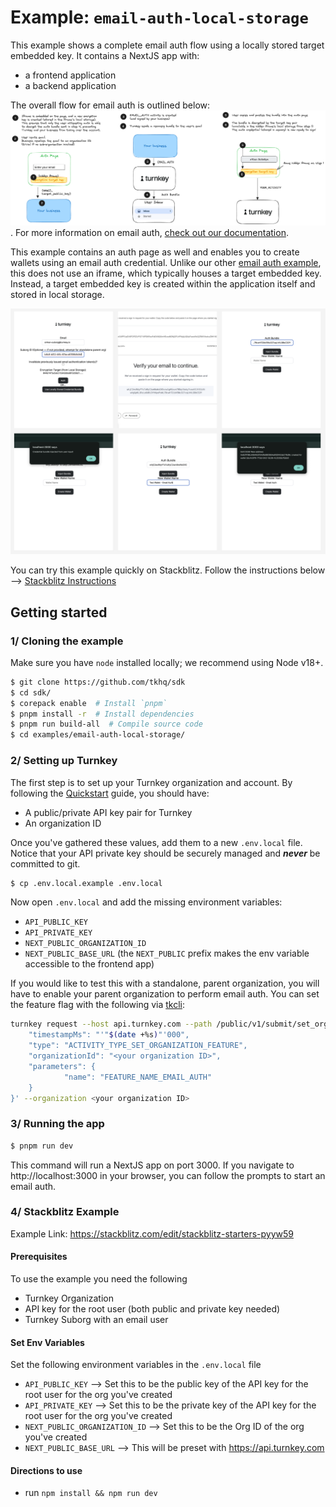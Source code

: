 # Example: `email-auth-local-storage`

This example shows a complete email auth flow using a locally stored target embedded key. It contains a NextJS app with:

- a frontend application
- a backend application

The overall flow for email auth is outlined below:
![Email auth flow diagram](./email_auth_steps.png). For more information on email auth, [check out our documentation](https://docs.turnkey.com/features/email-auth).

This example contains an auth page as well and enables you to create wallets using an email auth credential. Unlike our other [email auth example](https://github.com/tkhq/sdk/tree/main/examples/email-auth), this does not use an iframe, which typically houses a target embedded key. Instead, a target embedded key is created within the application itself and stored in local storage.

<p style="text-align:center">
    <img src="./img/demo.png" width="2000"/>
</p>

You can try this example quickly on Stackblitz. Follow the instructions below --> [Stackblitz Instructions](#4-stackblitz-example)

## Getting started

### 1/ Cloning the example

Make sure you have `node` installed locally; we recommend using Node v18+.

```bash
$ git clone https://github.com/tkhq/sdk
$ cd sdk/
$ corepack enable  # Install `pnpm`
$ pnpm install -r  # Install dependencies
$ pnpm run build-all  # Compile source code
$ cd examples/email-auth-local-storage/
```

### 2/ Setting up Turnkey

The first step is to set up your Turnkey organization and account. By following the [Quickstart](https://docs.turnkey.com/getting-started/quickstart) guide, you should have:

- A public/private API key pair for Turnkey
- An organization ID

Once you've gathered these values, add them to a new `.env.local` file. Notice that your API private key should be securely managed and **_never_** be committed to git.

```bash
$ cp .env.local.example .env.local
```

Now open `.env.local` and add the missing environment variables:

- `API_PUBLIC_KEY`
- `API_PRIVATE_KEY`
- `NEXT_PUBLIC_ORGANIZATION_ID`
- `NEXT_PUBLIC_BASE_URL` (the `NEXT_PUBLIC` prefix makes the env variable accessible to the frontend app)

If you would like to test this with a standalone, parent organization, you will have to enable your parent organization to perform email auth. You can set the feature flag with the following via [tkcli](https://github.com/tkhq/tkcli):

```bash
turnkey request --host api.turnkey.com --path /public/v1/submit/set_organization_feature --body '{
    "timestampMs": "'"$(date +%s)"'000",
    "type": "ACTIVITY_TYPE_SET_ORGANIZATION_FEATURE",
    "organizationId": "<your organization ID>",
    "parameters": {
            "name": "FEATURE_NAME_EMAIL_AUTH"
    }
}' --organization <your organization ID>
```

### 3/ Running the app

```bash
$ pnpm run dev
```

This command will run a NextJS app on port 3000. If you navigate to http://localhost:3000 in your browser, you can follow the prompts to start an email auth.

### 4/ Stackblitz Example

Example Link: https://stackblitz.com/edit/stackblitz-starters-pyyw59

#### Prerequisites

To use the example you need the following

- Turnkey Organization
- API key for the root user (both public and private key needed)
- Turnkey Suborg with an email user

#### Set Env Variables

Set the following environment variables in the `.env.local` file

- `API_PUBLIC_KEY` --> Set this to be the public key of the API key for the root user for the org you've created
- `API_PRIVATE_KEY` --> Set this to be the private key of the API key for the root user for the org you've created
- `NEXT_PUBLIC_ORGANIZATION_ID` --> Set this to be the Org ID of the org you've created
- `NEXT_PUBLIC_BASE_URL` --> This will be preset with https://api.turnkey.com

#### Directions to use

- run `npm install && npm run dev`
